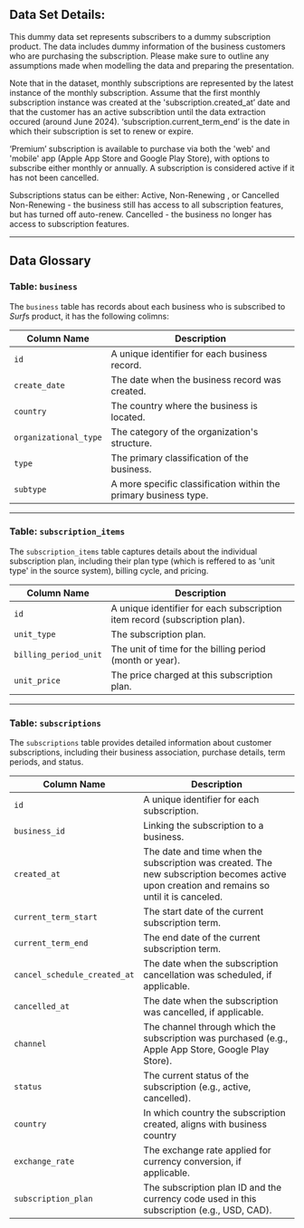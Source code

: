 
## Data Set Details: 

This dummy data set represents subscribers to a dummy subscription product. The data includes dummy information of the business customers who are purchasing the subscription. Please make sure to outline any assumptions made when modelling the data and preparing the presentation.

Note that in the dataset, monthly subscriptions are represented by the latest instance of the monthly subscription. Assume that the first monthly subscription instance was created at the 'subscription.created_at’ date and that the customer has an active subscribtion until the data extraction occured (around June 2024). ‘subscription.current_term_end’ is the date in which their subscription is set to renew or expire.

‘Premium’ subscription is available to purchase via both the 'web' and 'mobile' app (Apple App Store and Google Play Store), with options to subscribe either monthly or annually. A subscription is considered active if it has not been cancelled.

Subscriptions status can be either: Active, Non-Renewing , or Cancelled Non-Renewing - the business still has access to all subscription features, but has turned off auto-renew.
Cancelled - the business no longer has access to subscription features.

---

## Data Glossary 

### Table: `business`
The `business` table has records about each business who is subscribed to *Surf*s product, it has the following colimns:

| Column Name        | Description                                                                 |
|--------------------|-----------------------------------------------------------------------------|
| `id`               | A unique identifier for each business record.                              |
| `create_date`      | The date when the business record was created.                             |
| `country`          | The country where the business is located.                                 |
| `organizational_type` | The category of the organization's structure. |
| `type`             | The primary classification of the business.          |
| `subtype`          | A more specific classification within the primary business type.           |


---

### Table: `subscription_items`

The `subscription_items` table captures details about the individual subscription plan, including their plan type (which is reffered to as 'unit type' in the source system), billing cycle, and pricing.

| Column Name           | Description                                                                   |
|-----------------------|-------------------------------------------------------------------------------|
| `id`                 | A unique identifier for each subscription item record (subscription plan).                       |
| `unit_type`          | The subscription plan.        |
| `billing_period_unit` | The unit of time for the billing period (month or year).                 |
| `unit_price`         | The price charged at this subscription plan.                                          |

---
### Table: `subscriptions`

The `subscriptions` table provides detailed information about customer subscriptions, including their business association, purchase details, term periods, and status.

| Column Name               | Description                                                                 |
|---------------------------|-----------------------------------------------------------------------------|
| `id`                      | A unique identifier for each subscription.                          |
| `business_id`             | Linking the subscription to a business.              |
| `created_at`              | The date and time when the subscription was created. The new subscription becomes active upon creation and remains so until it is canceled.                      |
| `current_term_start`      | The start date of the current subscription term.                           |
| `current_term_end`        | The end date of the current subscription term.                             |
| `cancel_schedule_created_at` | The date when the subscription cancellation was scheduled, if applicable. |
| `cancelled_at`            | The date when the subscription was cancelled, if applicable.               |
| `channel`        | The channel through which the subscription was purchased (e.g., Apple App Store, Google Play Store). |
| `status`                  | The current status of the subscription (e.g., active, cancelled).          |
| `country`                  | In which country the subscription created, aligns with business country          |
| `exchange_rate`           | The exchange rate applied for currency conversion, if applicable.          |
| `subscription_plan`       | The subscription plan ID and the currency code used in this subscription (e.g., USD, CAD).              |
